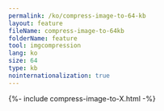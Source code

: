 ```yaml
---
permalink: /ko/compress-image-to-64-kb
layout: feature
fileName: compress-image-to-64kb
folderName: feature
tool: imgcompression
lang: ko
size: 64
type: kb
nointernationalization: true
---
```

{%- include compress-image-to-X.html -%}       
